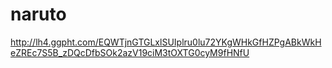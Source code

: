 naruto
======

http://lh4.ggpht.com/EQWTjnGTGLxlSUIplru0lu72YKgWHkGfHZPgABkWkHeZREc7S5B_zDQcDfbSOk2azV19ciM3tOXTG0cyM9fHNfU
